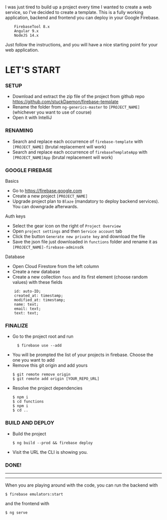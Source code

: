 <br>

I was just tired to build up a project every time I wanted to create a web service, so I've decided to create a template. 
This is a fully working application, backend and frontend you can deploy in your Google Firebase. 
```
    FirebaseTool 8.x
    Angular 9.x
    NodeJS 14.x
```

Just follow the instructions, and you will have a nice starting point for your web application.


# LET'S START

### SETUP
* Download and extract the zip file of the project from github repo https://github.com/stuckDaemon/firebase-template 
* Rename the folder from `ng-generics-master` to `[PROJECT_NAME]` (whichever you want to use of course)
* Open it with IntelliJ

### RENAMING
* Search and replace each occurrence of `firebase-template` with `[PROJECT_NAME]` (brutal replacement will work)
* Search and replace each occurrence of `firebaseTemplateApp` with `[PROJECT_NAME]App` (brutal replacement will work)

### GOOGLE FIREBASE

Basics
* Go to https://firebase.google.com
* Create a new project `[PROJECT_NAME]`
* Upgrade project plan to `Blaze` (mandatory to deploy backend services). You can downgrade afterwards.

Auth keys
* Select the gear icon on the right of  `Project Overview` 
* Open `project settings` and then `Service account` tab
* Click the button `Generate new private key` and download the file
* Save the json file just downloaded in `functions` folder and rename it as `[PROJECT_NAME]-firebase-adminsdk`

Database 
* Open Cloud Firestore from the left column
* Create a new database 
* Create a new collection `foos` and its first element (choose random values) with these fields
```
    id: auto-ID;
    created_at: timestamp;
    modified_at: timestamp;
    name: text;
    email: text;
    text: text;
```


### FINALIZE
* Go to the project root and run
  ```
    $ firebase use --add
  ```
* You will be prompted the list of your projects in firebase. Choose the one you want to add
* Remove this git origin and add yours 
    ``` 
    $ git remote remove origin
    $ git remote add origin [YOUR_REPO_URL]
    ```
* Resolve the project dependencies
    ```
    $ npm i
    $ cd functions 
    $ npm i 
    $ cd ..
    ```
  
### BUILD AND DEPLOY
* Build the project
    ```
    $ ng build --prod && firebase deploy
  ```
* Visit the URL the CLI is showing you.

### DONE!

 ---
 ---

When you are playing around with the code, you can run the backend with
```
$ firebase emulators:start
```
and the frontend with 
``` 
$ ng serve 
```
